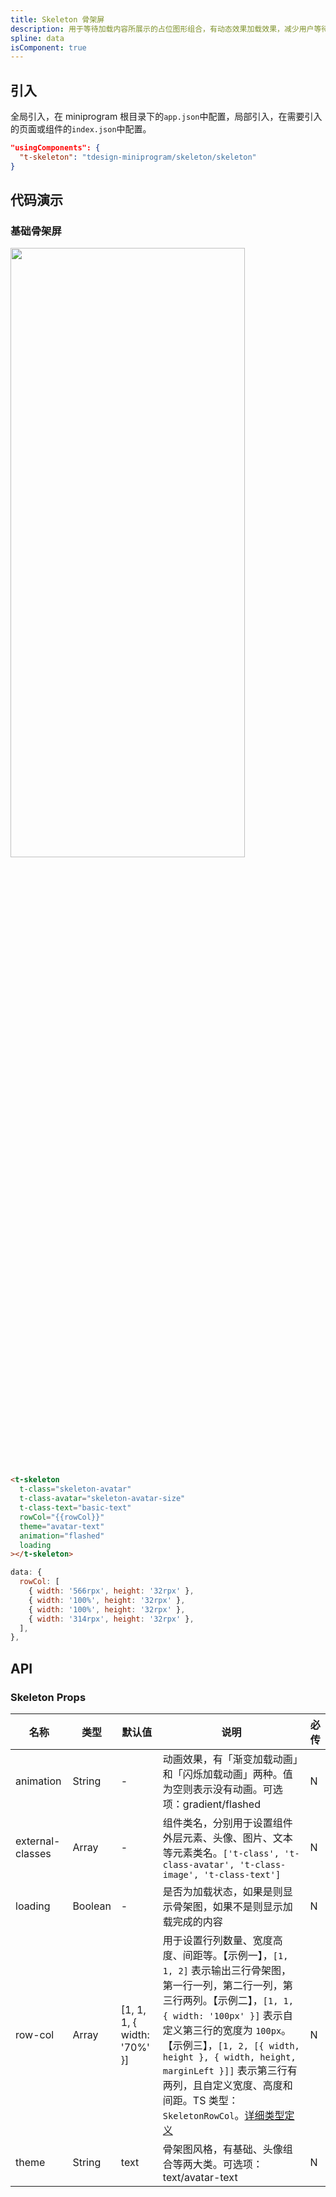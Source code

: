 ```yaml
---
title: Skeleton 骨架屏
description: 用于等待加载内容所展示的占位图形组合，有动态效果加载效果，减少用户等待焦虑。
spline: data
isComponent: true
---
```


## 引入

全局引入，在 miniprogram 根目录下的`app.json`中配置，局部引入，在需要引入的页面或组件的`index.json`中配置。

```json
"usingComponents": {
  "t-skeleton": "tdesign-miniprogram/skeleton/skeleton"
}
```

## 代码演示

### 基础骨架屏

<img src="https://tdesign.gtimg.com/miniprogram/readme/skeleton-1.gif" width="375px" height="50%">

```html
<t-skeleton
  t-class="skeleton-avatar"
  t-class-avatar="skeleton-avatar-size"
  t-class-text="basic-text"
  rowCol="{{rowCol}}"
  theme="avatar-text"
  animation="flashed"
  loading
></t-skeleton>
```

```js
data: {
  rowCol: [
    { width: '566rpx', height: '32rpx' },
    { width: '100%', height: '32rpx' },
    { width: '100%', height: '32rpx' },
    { width: '314rpx', height: '32rpx' },
  ],
},
```

## API

### Skeleton Props

| 名称             | 类型    | 默认值                      | 说明                                                                                                                                                                                                                                                                                                                                                                                                                                                 | 必传 |
| ---------------- | ------- | --------------------------- | ---------------------------------------------------------------------------------------------------------------------------------------------------------------------------------------------------------------------------------------------------------------------------------------------------------------------------------------------------------------------------------------------------------------------------------------------------- | ---- |
| animation        | String  | -                           | 动画效果，有「渐变加载动画」和「闪烁加载动画」两种。值为空则表示没有动画。可选项：gradient/flashed                                                                                                                                                                                                                                                                                                                                                   | N    |
| external-classes | Array   | -                           | 组件类名，分别用于设置组件外层元素、头像、图片、文本等元素类名。`['t-class', 't-class-avatar', 't-class-image', 't-class-text']`                                                                                                                                                                                                                                                                                                                     | N    |
| loading          | Boolean | -                           | 是否为加载状态，如果是则显示骨架图，如果不是则显示加载完成的内容                                                                                                                                                                                                                                                                                                                                                                                     | N    |
| row-col          | Array   | [1, 1, 1, { width: '70%' }] | 用于设置行列数量、宽度高度、间距等。【示例一】，`[1, 1, 2]` 表示输出三行骨架图，第一行一列，第二行一列，第三行两列。【示例二】，`[1, 1, { width: '100px' }]` 表示自定义第三行的宽度为 `100px`。【示例三】，`[1, 2, [{ width, height }, { width, height, marginLeft }]]` 表示第三行有两列，且自定义宽度、高度和间距。TS 类型：`SkeletonRowCol`。[详细类型定义](https://github.com/Tencent/tdesign-miniprogram/tree/develop/src/skeleton/type.ts) | N    |
| theme            | String  | text                        | 骨架图风格，有基础、头像组合等两大类。可选项：text/avatar-text                                                                                                                                                                                                                                                                                                                                                                                       | N    |
